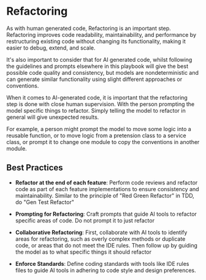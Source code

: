 # Refactoring

As with human generated code, Refactoring is an important step. Refactoring improves code readability, maintainability, and performance by restructuring existing code without changing its functionality, making it easier to debug, extend, and scale.

It's also important to consider that for AI generated code, whilst following the guidelines and prompts elsewhere in this playbook will give the best possible code quality and consistency, but models are nondeterministic and can generate similar functionality using slight different approaches or conventions.

When it comes to AI-generated code, it is important that the refactoring step is done with close human supervision.  With the person prompting the model specific things to refactor. Simply telling the model to refactor in general will give unexpected results.  

For example, a person might prompt the model to move some logic into a reusable function, or to move logic from a pretension class to a service class, or prompt it to change one module to copy the conventions in another module.

## Best Practices

- **Refactor at the end of each feature**: Perform code reviews and refactor code as part of each feature implementations to ensure consistency and maintainability. Similar to the principle of "Red Green Refactor" in TDD, do "Gen Test Refactor"

- **Prompting for Refactoring**: Craft prompts that guide AI tools to refactor specific areas of code. Do not prompt it to just refactor

- **Collaborative Refactoring**: First, collaborate with AI tools to identify areas for refactoring, such as overly complex methods or duplicate code, or areas that do not meet the IDE rules. Then follow up by guiding the model as to what specific things it should refactor 

- **Enforce Standards**: Define coding standards with tools like IDE rules files to guide AI tools in adhering to code style and design preferences.





 